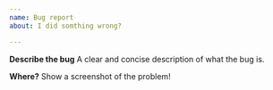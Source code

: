 ```yaml
---
name: Bug report
about: I did somthing wrong?

---
```


**Describe the bug**
A clear and concise description of what the bug is.

**Where?**
Show a screenshot of the problem!
